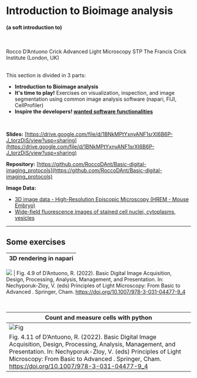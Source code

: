 
# Introduction to Bioimage analysis
#### (a soft introduction to)


<br>

Rocco D’Antuono
Crick Advanced Light Microscopy STP
The Francis Crick Institute (London, UK)
<br><br>

This section is divided in 3 parts:
* <b>Introduction to Bioimage analysis </b>
* <b>It's time to play!</b> Exercises on visualization, inspection, and image segmentation using common image analysis software (napari, FIJI, CellProfiler)
* <b>Inspire the developers! [wanted software functionalities](https://docs.google.com/spreadsheets/d/1MZtlGZtXIKSy5irr3QReoyAZxRv8oDBdrylRc2Bn98g/edit?usp=sharing) </b>


<br>

<b>Slides:</b> [https://drive.google.com/file/d/1BNkMPtYxnyANF1srXI6B6P-J_torzDiS/view?usp=sharing](https://drive.google.com/file/d/1BNkMPtYxnyANF1srXI6B6P-J_torzDiS/view?usp=sharing)

<b>Repository:</b> [https://github.com/RoccoDAnt/Basic-digital-imaging_protocols](https://github.com/RoccoDAnt/Basic-digital-imaging_protocols)

<b>Image Data:</b>
* [3D image data - High-Resolution Episcopic Microscopy (HREM - Mouse Embryo)](https://doi.org/10.5281/zenodo.8222707)
* [Wide-field fluorescence images of stained cell nuclei, cytoplasms, vesicles](https://doi.org/10.5281/zenodo.8228041)


---

## Some exercises

|3D rendering in napari |
| ---- |
![](https://media.springernature.com/lw685/springer-static/image/chp%3A10.1007%2F978-3-031-04477-9_4/MediaObjects/486621_1_En_4_Fig9_HTML.png)
| Fig. 4.9 of D’Antuono, R. (2022). Basic Digital Image Acquisition, Design, Processing, Analysis, Management, and Presentation. In: Nechyporuk-Zloy, V. (eds) Principles of Light Microscopy: From Basic to Advanced . Springer, Cham. https://doi.org/10.1007/978-3-031-04477-9_4

<br>

| Count and measure cells with python |
| ---- |
|![Fig](https://media.springernature.com/full/springer-static/image/chp%3A10.1007%2F978-3-031-04477-9_4/MediaObjects/486621_1_En_4_Fig11_HTML.png) |
| Fig. 4.11 of D’Antuono, R. (2022). Basic Digital Image Acquisition, Design, Processing, Analysis, Management, and Presentation. In: Nechyporuk-Zloy, V. (eds) Principles of Light Microscopy: From Basic to Advanced . Springer, Cham. https://doi.org/10.1007/978-3-031-04477-9_4
